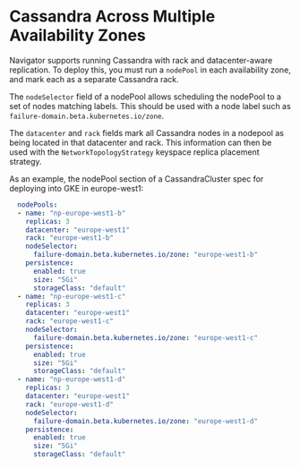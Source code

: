 Cassandra Across Multiple Availability Zones
============================================

Navigator supports running Cassandra with rack and datacenter-aware replication.
To deploy this, you must run a `nodePool` in each availability zone, and mark each as a separate Cassandra rack.

The `nodeSelector` field of a nodePool allows scheduling the nodePool to a set of nodes matching labels.
This should be used with a node label such as `failure-domain.beta.kubernetes.io/zone`.

The `datacenter` and `rack` fields mark all Cassandra nodes in a nodepool as being located in that datacenter and rack.
This information can then be used with the `NetworkTopologyStrategy` keyspace replica placement strategy.

As an example, the nodePool section of a CassandraCluster spec for deploying into GKE in europe-west1:

```yaml
  nodePools:
  - name: "np-europe-west1-b"
    replicas: 3
    datacenter: "europe-west1"
    rack: "europe-west1-b"
    nodeSelector:
      failure-domain.beta.kubernetes.io/zone: "europe-west1-b"
    persistence:
      enabled: true
      size: "5Gi"
      storageClass: "default"
  - name: "np-europe-west1-c"
    replicas: 3
    datacenter: "europe-west1"
    rack: "europe-west1-c"
    nodeSelector:
      failure-domain.beta.kubernetes.io/zone: "europe-west1-c"
    persistence:
      enabled: true
      size: "5Gi"
      storageClass: "default"
  - name: "np-europe-west1-d"
    replicas: 3
    datacenter: "europe-west1"
    rack: "europe-west1-d"
    nodeSelector:
      failure-domain.beta.kubernetes.io/zone: "europe-west1-d"
    persistence:
      enabled: true
      size: "5Gi"
      storageClass: "default"
```
